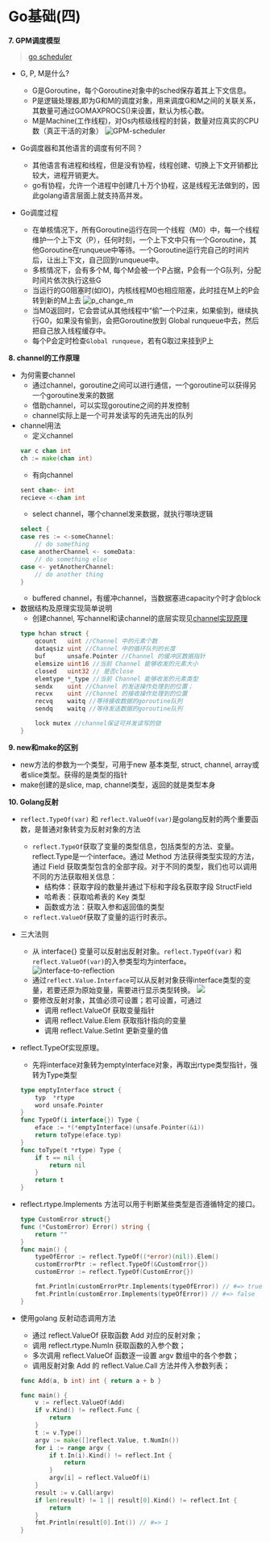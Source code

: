 # Go基础(四)
**7. GPM调度模型**
> [go scheduler](https://morsmachine.dk/go-scheduler)
- G, P, M是什么?
    - G是Goroutine，每个Goroutine对象中的sched保存着其上下文信息。
    - P是逻辑处理器,即为G和M的调度对象，用来调度G和M之间的关联关系，其数量可通过GOMAXPROCS()来设置，默认为核心数。
    - M是Machine(工作线程)，对Os内核级线程的封装，数量对应真实的CPU数（真正干活的对象）
    ![GPM-scheduler](images/GPM-scheduler.jpeg)
- Go调度器和其他语言的调度有何不同？
    - 其他语言有进程和线程，但是没有协程，线程创建、切换上下文开销都比较大，进程开销更大。
    - go有协程，允许一个进程中创建几十万个协程，这是线程无法做到的，因此golang语言层面上就支持高并发。

- Go调度过程
    - 在单核情况下，所有Goroutine运行在同一个线程（M0）中，每一个线程维护一个上下文（P），任何时刻，一个上下文中只有一个Goroutine，其他Goroutine在runqueue中等待。一个Goroutine运行完自己的时间片后，让出上下文，自己回到runqueue中。
    - 多核情况下，会有多个M, 每个M会被一个P占据，P会有一个G队列，分配时间片依次执行这些G
    - 当运行的G0阻塞时(如IO)，内核线程M0也相应阻塞，此时挂在M上的P会转到新的M上去
    ![p_change_m](images/p_change_m.jpeg)
    - 当M0返回时，它会尝试从其他线程中“偷”一个P过来，如果偷到，继续执行G0，如果没有偷到，会把Goroutine放到 Global runqueue中去，然后把自己放入线程缓存中。
    - 每个P会定时检查`Global runqueue`，若有G取过来挂到P上



**8. channel的工作原理**
- 为何需要channel
    - 通过channel，goroutine之间可以进行通信，一个goroutine可以获得另一个goroutine发来的数据
    - 借助channel，可以实现goroutine之间的并发控制
    - channel实际上是一个可并发读写的先进先出的队列
- channel用法
    - 定义channel
    ```go
    var c chan int
    ch := make(chan int)
    ```
    - 有向channel
    ```go
    sent chan<- int
    recieve <-chan int
    ```
    - select channel，哪个channel发来数据，就执行哪块逻辑
    ```go
    select {
    case res := <-someChannel:
        // do something
    case anotherChannel <- someData:
        // do something else
    case <- yetAnotherChannel:
        // do another thing
    }
    ```
    - buffered channel，有缓冲channel，当数据塞进capacity个时才会block
- 数据结构及原理实现简单说明
    - 创建channel, 写channel和读channel的底层实现见[channel实现原理](https://draveness.me/golang/docs/part3-runtime/ch06-concurrency/golang-channel/)
    ```go
    type hchan struct {
        qcount   uint //Channel 中的元素个数
        dataqsiz uint //Channel 中的循环队列的长度
        buf      unsafe.Pointer //Channel 的缓冲区数据指针
        elemsize uint16 //当前 Channel 能够收发的元素大小
        closed   uint32 // 是否close
        elemtype *_type //当前 Channel 能够收发的元素类型
        sendx    uint //Channel 的发送操作处理到的位置；
        recvx    uint //Channel 的接收操作处理到的位置
        recvq    waitq //等待接收数据的goroutine队列
        sendq    waitq //等待发送数据的goroutine队列

        lock mutex //channel保证可并发读写的锁
    }
    ```
    


**9. new和make的区别**
- new方法的参数为一个类型，可用于new 基本类型, struct, channel, array或者slice类型。获得的是类型的指针
- make创建的是slice, map, channel类型，返回的就是类型本身


**10. Golang反射**
- `reflect.TypeOf(var)` 和 `reflect.ValueOf(var)`是golang反射的两个重要函数，是普通对象转变为反射对象的方法
    - `reflect.TypeOf`获取了变量的类型信息，包括类型的方法、变量。reflect.Type是一个interface。通过 Method 方法获得类型实现的方法，通过 Field 获取类型包含的全部字段。对于不同的类型，我们也可以调用不同的方法获取相关信息：
        - 结构体：获取字段的数量并通过下标和字段名获取字段 StructField
        - 哈希表：获取哈希表的 Key 类型
        - 函数或方法：获取入参和返回值的类型
    - `reflect.ValueOf`获取了变量的运行时表示。
- 三大法则
    - 从 interface{} 变量可以反射出反射对象。`reflect.TypeOf(var)` 和 `reflect.ValueOf(var)`的入参类型均为interface。
    ![interface-to-reflection](images/golang-interface-to-reflection.png)
    - 通过`reflect.Value.Interface`可以从反射对象获得interface类型的变量，若要还原为原始变量，需要进行显示类型转换。
    ![](images/bidirectional-reflection.png)
    - 要修改反射对象，其值必须可设置；若可设置，可通过
        - 调用 reflect.ValueOf 获取变量指针
        - 调用 reflect.Value.Elem 获取指针指向的变量
        - 调用 reflect.Value.SetInt 更新变量的值

- reflect.TypeOf实现原理。
    - 先将interface对象转为emptyInterface对象，再取出rtype类型指针，强转为Type类型
    ```go
    type emptyInterface struct {
        typ  *rtype
        word unsafe.Pointer
    }
    func TypeOf(i interface{}) Type {
        eface := *(*emptyInterface)(unsafe.Pointer(&i))
        return toType(eface.typ)
    }
    func toType(t *rtype) Type {
        if t == nil {
            return nil
        }
        return t
    }
    ```
-  reflect.rtype.Implements 方法可以用于判断某些类型是否遵循特定的接口。
    ```go
    type CustomError struct{}
    func (*CustomError) Error() string {
        return ""
    }
    func main() {
        typeOfError := reflect.TypeOf((*error)(nil)).Elem()
        customErrorPtr := reflect.TypeOf(&CustomError{})
        customError := reflect.TypeOf(CustomError{})

        fmt.Println(customErrorPtr.Implements(typeOfError)) // #=> true
        fmt.Println(customError.Implements(typeOfError)) // #=> false
    }
    ```
- 使用golang 反射动态调用方法
    - 通过 reflect.ValueOf 获取函数 Add 对应的反射对象；
    - 调用 reflect.rtype.NumIn 获取函数的入参个数；
    - 多次调用 reflect.ValueOf 函数逐一设置 argv 数组中的各个参数；
    - 调用反射对象 Add 的 reflect.Value.Call 方法并传入参数列表；
    ```go
    func Add(a, b int) int { return a + b }

    func main() {
        v := reflect.ValueOf(Add)
        if v.Kind() != reflect.Func {
            return
        }
        t := v.Type()
        argv := make([]reflect.Value, t.NumIn())
        for i := range argv {
            if t.In(i).Kind() != reflect.Int {
                return
            }
            argv[i] = reflect.ValueOf(i)
        }
        result := v.Call(argv)
        if len(result) != 1 || result[0].Kind() != reflect.Int {
            return
        }
        fmt.Println(result[0].Int()) // #=> 1
    }
    ```



